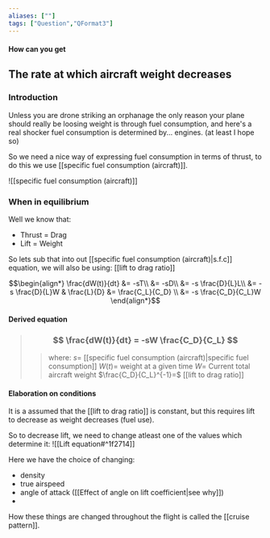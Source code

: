 ```yaml
---
aliases: [""]
tags: ["Question","QFormat3"]
---
```


#### How can you get
## The rate at which aircraft weight decreases
### Introduction
Unless you are drone striking an orphanage the only reason your plane should really be loosing weight is through fuel consumption, and here's a real shocker fuel consumption is determined by... engines. (at least I hope so)

So we need a nice way of expressing fuel consumption in terms of thrust, to do this we use [[specific fuel consumption (aircraft)]].

![[specific fuel consumption (aircraft)]]

### When in equilibrium
Well we know that:
- Thrust = Drag
- Lift = Weight

So lets sub that into out [[specific fuel consumption (aircraft)|s.f.c]] equation, we will also be using: [[lift to drag ratio]]

$$\begin{align*}
  \frac{dW(t)}{dt}  &= -sT\\
&= -sD\\
&= -s \frac{D}{L}L\\
&= -s \frac{D}{L}W & \frac{L}{D} &= \frac{C_L}{C_D} \\
&= -s \frac{C_D}{C_L}W
\end{align*}$$

#### Derived equation

> ### $$ \frac{dW(t)}{dt} = -sW \frac{C_D}{C_L} $$ 
>> where:
>> $s=$ [[specific fuel consumption (aircraft)|specific fuel consumption]] 
>> $W(t)=$ weight at a given time
>> $W=$ Current total aircraft weight
>> $\frac{C_D}{C_L}^{-1}=$ [[lift to drag ratio]]

#### Elaboration on conditions
It is a assumed that the [[lift to drag ratio]] is constant, but this requires lift to decrease as weight decreases (fuel use).

So to decrease lift, we need to change atleast one of the values which determine it:
![[Lift equation#^1f2714]]

Here we have the choice of changing:
- density
-  true airspeed
-  angle of attack ([[Effect of angle on lift coefficient|see why]])
-  
How these things are changed throughout the flight is called the [[cruise pattern]].

